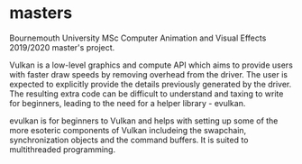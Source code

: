 # masters
Bournemouth University MSc Computer Animation and Visual Effects 2019/2020 master's project.

Vulkan is a low-level graphics and compute API which aims to provide users with faster draw speeds
by removing overhead from the driver. The user is expected to explicitly provide the details previously
generated by the driver. The resulting extra code can be difficult to understand and taxing to write
for beginners, leading to the need for a helper library - evulkan.

evulkan is for beginners to Vulkan and helps with setting up some of the more esoteric components 
of Vulkan includeing the swapchain, synchronization objects and the command buffers. It is suited to
multithreaded programming.
